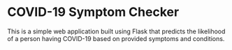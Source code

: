 # COVID-19 Symptom Checker

 This is a simple web application built using Flask that predicts the likelihood of a person having COVID-19 based on provided symptoms and conditions.
 

